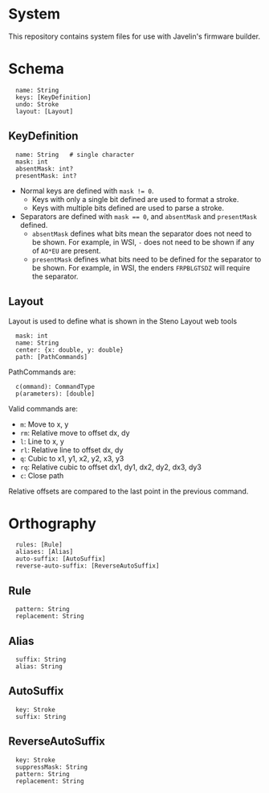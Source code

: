 # System

This repository contains system files for use with Javelin's firmware builder.

# Schema

```
  name: String
  keys: [KeyDefinition]
  undo: Stroke
  layout: [Layout]
```

## KeyDefinition

```
  name: String   # single character
  mask: int
  absentMask: int?
  presentMask: int?
```

- Normal keys are defined with `mask != 0`.
  - Keys with only a single bit defined are used to format a stroke.
  - Keys with multiple bits defined are used to parse a stroke.
- Separators are defined with `mask == 0`, and `absentMask` and `presentMask` defined.
  - `absentMask` defines what bits mean the separator does not need to be shown. For example, in WSI, `-` does not need to be shown if any of `AO*EU` are present.
  - `presentMask` defines what bits need to be defined for the separator to be shown. For example, in WSI, the enders `FRPBLGTSDZ` will require the separator.

## Layout

Layout is used to define what is shown in the Steno Layout web tools

```
  mask: int
  name: String
  center: {x: double, y: double}
  path: [PathCommands]
```

PathCommands are:

```
  c(ommand): CommandType
  p(arameters): [double]
```

Valid commands are:

- `m`: Move to x, y
- `rm`: Relative move to offset dx, dy
- `l`: Line to x, y
- `rl`: Relative line to offset dx, dy
- `q`: Cubic to x1, y1, x2, y2, x3, y3
- `rq`: Relative cubic to offset dx1, dy1, dx2, dy2, dx3, dy3
- `c`: Close path

Relative offsets are compared to the last point in the previous command.

# Orthography

```
  rules: [Rule]
  aliases: [Alias]
  auto-suffix: [AutoSuffix]
  reverse-auto-suffix: [ReverseAutoSuffix]
```

## Rule

```
  pattern: String
  replacement: String
```

## Alias

```
  suffix: String
  alias: String
```

## AutoSuffix

```
  key: Stroke
  suffix: String
```

## ReverseAutoSuffix

```
  key: Stroke
  suppressMask: String
  pattern: String
  replacement: String
```
